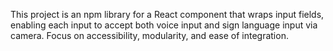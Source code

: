 <!-- Use this file to provide workspace-specific custom instructions to Copilot. For more details, visit https://code.visualstudio.com/docs/copilot/copilot-customization#_use-a-githubcopilotinstructionsmd-file -->

This project is an npm library for a React component <AdvancedForm> that wraps input fields, enabling each input to accept both voice input and sign language input via camera. Focus on accessibility, modularity, and ease of integration.
